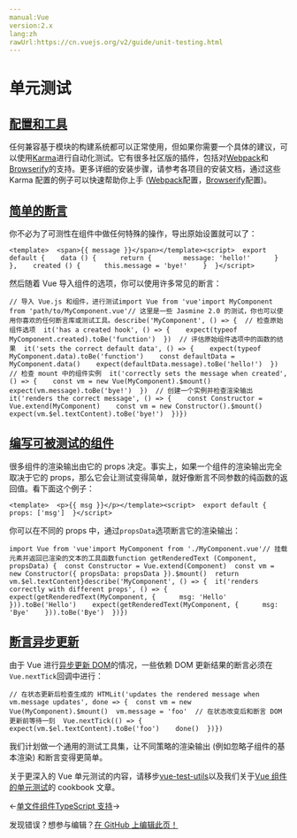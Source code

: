 ```yaml
---
manual:Vue
version:2.x
lang:zh
rawUrl:https://cn.vuejs.org/v2/guide/unit-testing.html
---
```



# 单元测试

## [配置和工具](%25048 "配置和工具")<a name="配置和工具"></a>


任何兼容基于模块的构建系统都可以正常使用，但如果你需要一个具体的建议，可以使用[Karma](%25049 "")进行自动化测试。它有很多社区版的插件，包括对[Webpack](%25050 "")和[Browserify](%25051 "")的支持。更多详细的安装步骤，请参考各项目的安装文档，通过这些 Karma 配置的例子可以快速帮助你上手 ([Webpack](%25052 "")配置，[Browserify](%25053 "")配置)。


## [简单的断言](%25054 "简单的断言")<a name="简单的断言"></a>


你不必为了可测性在组件中做任何特殊的操作，导出原始设置就可以了：

```
<template>  <span>{{ message }}</span></template><script>  export default {    data () {      return {        message: 'hello!'      }    },    created () {      this.message = 'bye!'    }  }</script>
``` 



然后随着 Vue 导入组件的选项，你可以使用许多常见的断言：

```
// 导入 Vue.js 和组件，进行测试import Vue from 'vue'import MyComponent from 'path/to/MyComponent.vue'// 这里是一些 Jasmine 2.0 的测试，你也可以使用你喜欢的任何断言库或测试工具。describe('MyComponent', () => {  // 检查原始组件选项  it('has a created hook', () => {    expect(typeof MyComponent.created).toBe('function')  })  // 评估原始组件选项中的函数的结果  it('sets the correct default data', () => {    expect(typeof MyComponent.data).toBe('function')    const defaultData = MyComponent.data()    expect(defaultData.message).toBe('hello!')  })  // 检查 mount 中的组件实例  it('correctly sets the message when created', () => {    const vm = new Vue(MyComponent).$mount()    expect(vm.message).toBe('bye!')  })  // 创建一个实例并检查渲染输出  it('renders the correct message', () => {    const Constructor = Vue.extend(MyComponent)    const vm = new Constructor().$mount()    expect(vm.$el.textContent).toBe('bye!')  })})
``` 


## [编写可被测试的组件](%25055 "编写可被测试的组件")<a name="编写可被测试的组件"></a>


很多组件的渲染输出由它的 props 决定。事实上，如果一个组件的渲染输出完全取决于它的 props，那么它会让测试变得简单，就好像断言不同参数的纯函数的返回值。看下面这个例子：

```
<template>  <p>{{ msg }}</p></template><script>  export default {    props: ['msg']  }</script>
``` 



你可以在不同的 props 中，通过`propsData`选项断言它的渲染输出：

```
import Vue from 'vue'import MyComponent from './MyComponent.vue'// 挂载元素并返回已渲染的文本的工具函数function getRenderedText (Component, propsData) {  const Constructor = Vue.extend(Component)  const vm = new Constructor({ propsData: propsData }).$mount()  return vm.$el.textContent}describe('MyComponent', () => {  it('renders correctly with different props', () => {    expect(getRenderedText(MyComponent, {      msg: 'Hello'    })).toBe('Hello')    expect(getRenderedText(MyComponent, {      msg: 'Bye'    })).toBe('Bye')  })})
``` 


## [断言异步更新](%25056 "断言异步更新")<a name="断言异步更新"></a>


由于 Vue 进行[异步更新 DOM](%25057 "")的情况，一些依赖 DOM 更新结果的断言必须在`Vue.nextTick`回调中进行：

```
// 在状态更新后检查生成的 HTMLit('updates the rendered message when vm.message updates', done => {  const vm = new Vue(MyComponent).$mount()  vm.message = 'foo'  // 在状态改变后和断言 DOM 更新前等待一刻  Vue.nextTick(() => {    expect(vm.$el.textContent).toBe('foo')    done()  })})
``` 



我们计划做一个通用的测试工具集，让不同策略的渲染输出 (例如忽略子组件的基本渲染) 和断言变得更简单。



关于更深入的 Vue 单元测试的内容，请移步[vue-test-utils](%25058 "")以及我们关于[Vue 组件的单元测试](%25059 "")的 cookbook 文章。

←[单文件组件](%24799 "")[TypeScript 支持](%25060 "")→

发现错误？想参与编辑？[在 GitHub 上编辑此页！](%25061 "")

